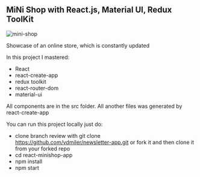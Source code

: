 ## MiNi Shop with React.js, Material UI, Redux ToolKit

![mini-shop](https://user-images.githubusercontent.com/64083482/144760671-8a897693-82f2-4e82-a463-a8665dde801a.gif)

Showcase of an online store, which is constantly updated

In this project I mastered:

* React
* react-create-app
* redux toolkit
* react-router-dom
* material-ui

All components are in the src folder. All another files was generated by react-create-app

You can run this project locally just do:

* clone branch review with git clone https://github.com/vdmiler/newsletter-app.git or fork it and then clone it from your forked repo
* cd react-minishop-app
* npm install
* npm start
